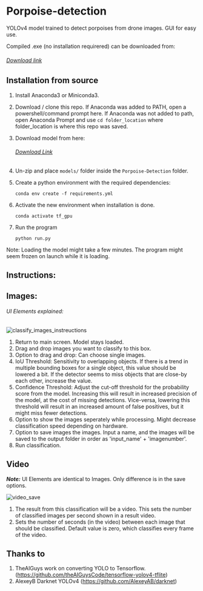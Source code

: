 # Porpoise-detection

YOLOv4 model trained to detect porpoises from drone images. GUI for easy use.

Compiled .exe (no installation requirered) can be downloaded from:

###### [Download link](https://drive.google.com/drive/folders/1SGsa7vdp4p77DeHfKC_aep3VvmZWLdlI?usp=sharing)

## Installation from source
1) Install Anaconda3 or Miniconda3.

2) Download / clone this repo. If Anaconda was added to PATH, open a powershell/command prompt here. If Anaconda was not added to path, open Anaconda Prompt and use `cd folder_location` where folder_location is where this repo was saved.

3) Download model from here:


    ###### [Download Link](https://drive.google.com/drive/folders/1eLdVz99Z16dVR5mH6izrTk8TNoQ7kHnR?usp=sharing)

4) Un-zip and place `models/` folder inside the `Porpoise-Detection` folder.

5) Create a python environment with the required dependencies:

    `conda env create -f requirements.yml`
 
6) Activate the new environment when installation is done.

   `conda activate tf_gpu`

7) Run the program

    `python run.py`
 
 Note: Loading the model might take a few minutes. The program might seem frozen on launch while it is loading.

## Instructions:

## Images:
###### UI Elements explained:
![classify_images_instreuctions](https://user-images.githubusercontent.com/68111038/167891029-8a1804ed-2283-45d7-935a-9b7e4db3c609.png)

1) Return to main screen. Model stays loaded.
2) Drag and drop images you want to classify to this box.
3) Option to drag and drop: Can choose single images.
4) IoU Threshold: Sensitivity to overlapping objects. If there is a trend in multiple bounding boxes for a single object, this value should be lowered a bit. If the detector seems to miss objects that are close-by each other, increase the value.
5) Confidence Threshold: Adjust the cut-off threshold for the probability score from the model. Increasing this will result in increased precision of the model, at the cost of missing detections. Vice-versa, lowering this threshold will result in an increased amount of false positives, but it might miss fewer detections.
6) Option to show the images seperately while processing. Might decrease classification speed depending on hardware.
7) Option to save images the images. Input a name, and the images will be saved to the output folder in order as 'input_name' + 'imagenumber'.
8) Run classification.

## Video

**_Note:_** UI Elements are identical to Images. Only difference is in the save options.

![video_save](https://user-images.githubusercontent.com/68111038/167894496-27f81c8d-3708-4bf4-9f4b-75690052df36.png)

1) The result from this classification will be a video. This sets the number of classified images per second shown in a result video.
2) Sets the number of seconds (in the video) between each image that should be classified. Default value is zero, which classifies every frame of the video.


## Thanks to
1) TheAIGuys work on converting YOLO to Tensorflow. (https://github.com/theAIGuysCode/tensorflow-yolov4-tflite)
2) AlexeyB Darknet YOLOv4 (https://github.com/AlexeyAB/darknet)
